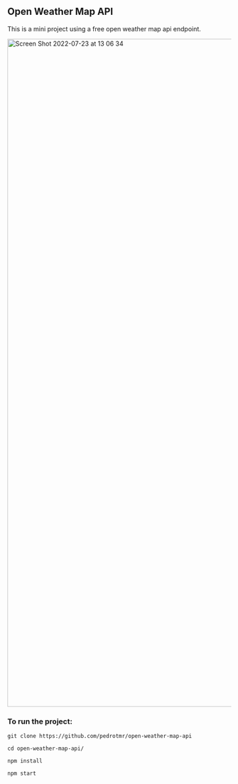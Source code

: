 ## Open Weather Map API

This is a mini project using a free open weather map api endpoint.

 <img width="1502" alt="Screen Shot 2022-07-23 at 13 06 34" src="https://user-images.githubusercontent.com/86314106/180613191-9d7c142c-2c39-4ce0-af2b-4ab4056ed4e6.png">

### To run the project:

```
git clone https://github.com/pedrotmr/open-weather-map-api
```
```
cd open-weather-map-api/
```

```
npm install
```

```
npm start
```
